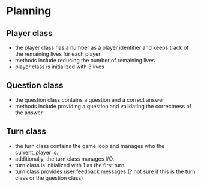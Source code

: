 # Planning
## Player class
- the player class has a number as a player identifier and keeps track of the remaining lives for each player
- methods include reducing the number of remaining lives
- player class is initialized with 3 lives

## Question class
- the question class contains a question and a correct answer
- methods include providing a question and validating the correctness of the answer

## Turn class
- the turn class contains the game loop and manages who the current_player is.
- additionally, the turn class manages I/O.
- turn class is initialized with 1 as the first turn
- turn class provides user feedback messages (? not sure if this is the turn class or the question class)
